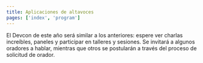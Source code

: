 ```yaml
---
title: Aplicaciones de altavoces
pages: ['index', 'program']
---
```


El Devcon de este año será similar a los anteriores: espere ver charlas increíbles, paneles y participar en talleres y sesiones. Se invitará a algunos oradores a hablar, mientras que otros se postularán a través del proceso de solicitud de orador.
